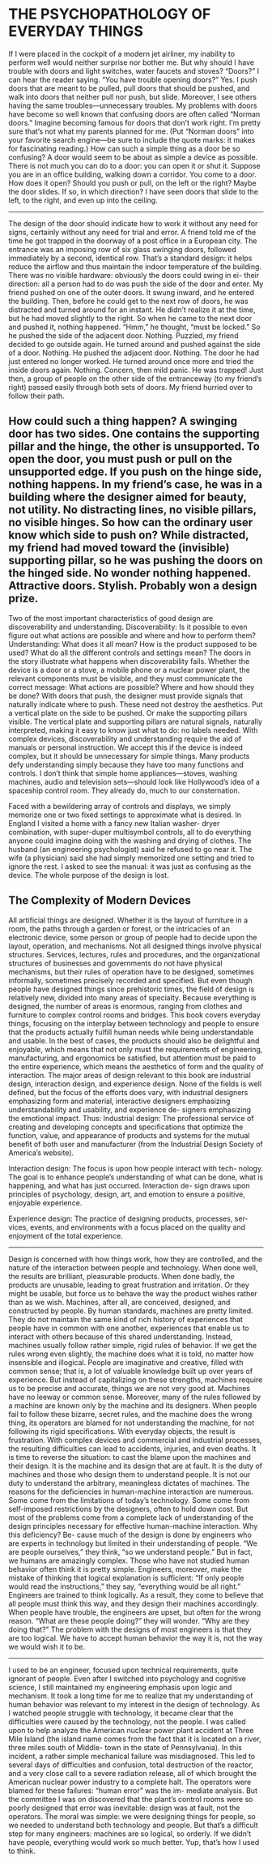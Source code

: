 # THE PSYCHOPATHOLOGY OF EVERYDAY THINGS

If I were placed in the cockpit of a modern jet airliner, my inability to perform well would neither surprise nor bother me. But why should I have trouble with doors and light switches, water faucets and stoves? “Doors?” I can hear the reader saying. “You have trouble opening doors?” Yes. I push doors that are meant to be pulled, pull doors that should be pushed, and walk into doors that neither pull nor push, but slide. Moreover, I see others having the same troubles—unnecessary troubles. My problems with doors have become so well known that confusing doors are often called “Norman doors.” Imagine becoming famous for doors that don’t work right. I’m pretty sure that’s not what my parents planned for me. (Put “Norman doors” into your favorite search engine—be sure to include the quote marks: it makes for fascinating reading.)
How can such a simple thing as a door be so confusing? A door would seem to be about as simple a device as possible. There is not much you can do to a door: you can open it or shut it. Suppose you are in an office building, walking down a corridor. You come to a door. How does it open? Should you push or pull, on the left or the right? Maybe the door slides. If so, in which direction? I have seen doors that slide to the left, to the right, and even up into the ceiling.

---

The design of the door should indicate how to work it without any need for signs, certainly without any need for trial and error.
A friend told me of the time he got trapped in the doorway of a post office in a European city. The entrance was an imposing row of six glass swinging doors, followed immediately by a second, identical row. That’s a standard design: it helps reduce the airflow and thus maintain the indoor temperature of the building. There was no visible hardware: obviously the doors could swing in ei- their direction: all a person had to do was push the side of the door and enter.
My friend pushed on one of the outer doors. It swung inward, and he entered the building. Then, before he could get to the next row of doors, he was distracted and turned around for an instant. He didn’t realize it at the time, but he had moved slightly to the right. So when he came to the next door and pushed it, nothing happened. “Hmm,” he thought, “must be locked.” So he pushed the side of the adjacent door. Nothing. Puzzled, my friend decided to go outside again. He turned around and pushed against the side of a door. Nothing. He pushed the adjacent door. Nothing. The door he had just entered no longer worked. He turned around once more and tried the inside doors again. Nothing. Concern, then mild panic. He was trapped! Just then, a group of people on the other side of the entranceway (to my friend’s right) passed easily through both sets of doors. My friend hurried over to follow their path.

## How could such a thing happen? A swinging door has two sides. One contains the supporting pillar and the hinge, the other is unsupported. To open the door, you must push or pull on the unsupported edge. If you push on the hinge side, nothing happens. In my friend’s case, he was in a building where the designer aimed for beauty, not utility. No distracting lines, no visible pillars, no visible hinges. So how can the ordinary user know which side to push on? While distracted, my friend had moved toward the (invisible) supporting pillar, so he was pushing the doors on the hinged side. No wonder nothing happened. Attractive doors. Stylish. Probably won a design prize.

Two of the most important characteristics of good design are discoverability and understanding. Discoverability: Is it possible to even figure out what actions are possible and where and how to perform them? Understanding: What does it all mean? How is the product supposed to be used? What do all the different controls and settings mean?
The doors in the story illustrate what happens when discoverability fails. Whether the device is a door or a stove, a mobile phone or a nuclear power plant, the relevant components must be visible, and they must communicate the correct message: What actions are possible? Where and how should they be done? With doors that push, the designer must provide signals that naturally indicate where to push. These need not destroy the aesthetics. Put a vertical plate on the side to be pushed. Or make the supporting pillars visible. The vertical plate and supporting pillars are natural signals, naturally interpreted, making it easy to know just what to do: no labels needed.
With complex devices, discoverability and understanding require the aid of manuals or personal instruction. We accept this if the device is indeed complex, but it should be unnecessary for simple things. Many products defy understanding simply because they have too many functions and controls. I don’t think that simple home appliances—stoves, washing machines, audio and television sets—should look like Hollywood’s idea of a spaceship control room. They already do, much to our consternation.

Faced with a bewildering array of controls and displays, we simply memorize one or two fixed settings to approximate what is desired.
In England I visited a home with a fancy new Italian washer- dryer combination, with super-duper multisymbol controls, all to do everything anyone could imagine doing with the washing and drying of clothes. The husband (an engineering psychologist) said he refused to go near it. The wife (a physician) said she had simply memorized one setting and tried to ignore the rest. I asked to see the manual: it was just as confusing as the device. The whole purpose of the design is lost.

## The Complexity of Modern Devices

All artificial things are designed. Whether it is the layout of furniture in a room, the paths through a garden or forest, or the intricacies of an electronic device, some person or group of people had to decide upon the layout, operation, and mechanisms. Not all designed things involve physical structures. Services, lectures, rules and procedures, and the organizational structures of businesses and governments do not have physical mechanisms, but their rules of operation have to be designed, sometimes informally, sometimes precisely recorded and specified.
But even though people have designed things since prehistoric times, the field of design is relatively new, divided into many areas of specialty. Because everything is designed, the number of areas is enormous, ranging from clothes and furniture to complex control rooms and bridges. This book covers everyday things, focusing on the interplay between technology and people to ensure that the products actually fulfill human needs while being understandable and usable. In the best of cases, the products should also be delightful and enjoyable, which means that not only must the requirements of engineering, manufacturing, and ergonomics be satisfied, but attention must be paid to the entire experience, which means the aesthetics of form and the quality of interaction. The major areas of design relevant to this book are industrial design, interaction design, and experience design. None of the fields is well defined, but the focus of the efforts does vary, with industrial designers emphasizing form and material, interactive designers emphasizing understandability and usability, and experience de- signers emphasizing the emotional impact. Thus: Industrial design: The professional service of creating and developing concepts and specifications that optimize the function, value, and appearance of products and systems for the mutual benefit of both user and manufacturer (from the Industrial Design Society of America’s website).

Interaction design: The focus is upon how people interact with tech- nology. The goal is to enhance people’s understanding of what can be done, what is happening, and what has just occurred. Interaction de- sign draws upon principles of psychology, design, art, and emotion to ensure a positive, enjoyable experience.

Experience design: The practice of designing products, processes, ser- vices, events, and environments with a focus placed on the quality and enjoyment of the total experience.

---

Design is concerned with how things work, how they are controlled, and the nature of the interaction between people and technology. When done well, the results are brilliant, pleasurable products. When done badly, the products are unusable, leading to great frustration and irritation. Or they might be usable, but force us to behave the way the product wishes rather than as we wish.
Machines, after all, are conceived, designed, and constructed by people. By human standards, machines are pretty limited. They do not maintain the same kind of rich history of experiences that people have in common with one another, experiences that enable us to interact with others because of this shared understanding. Instead, machines usually follow rather simple, rigid rules of behavior. If we get the rules wrong even slightly, the machine does what it is told, no matter how insensible and illogical. People are imaginative and creative, filled with common sense; that is, a lot of valuable knowledge built up over years of experience. But instead of capitalizing on these strengths, machines require us to be precise and accurate, things we are not very good at. Machines have no leeway or common sense. Moreover, many of the rules followed by a machine are known only by the machine and its designers.
When people fail to follow these bizarre, secret rules, and the machine does the wrong thing, its operators are blamed for not understanding the machine, for not following its rigid specifications. With everyday objects, the result is frustration. With complex devices and commercial and industrial processes, the resulting difficulties can lead to accidents, injuries, and even deaths. It is time to reverse the situation: to cast the blame upon the machines and their design. It is the machine and its design that are at fault. It is the duty of machines and those who design them to understand people. It is not our duty to understand the arbitrary, meaningless dictates of machines.
The reasons for the deficiencies in human-machine interaction are numerous. Some come from the limitations of today’s technology. Some come from self-imposed restrictions by the designers, often to hold down cost. But most of the problems come from a complete lack of understanding of the design principles necessary for effective human-machine interaction. Why this deficiency? Be- cause much of the design is done by engineers who are experts in technology but limited in their understanding of people. “We are people ourselves,” they think, “so we understand people.” But in fact, we humans are amazingly complex. Those who have not studied human behavior often think it is pretty simple. Engineers, moreover, make the mistake of thinking that logical explanation is sufficient: “If only people would read the instructions,” they say, “everything would be all right.”
Engineers are trained to think logically. As a result, they come to believe that all people must think this way, and they design their machines accordingly. When people have trouble, the engineers are upset, but often for the wrong reason. “What are these people doing?” they will wonder. “Why are they doing that?” The problem with the designs of most engineers is that they are too logical. We have to accept human behavior the way it is, not the way we would wish it to be.

---

I used to be an engineer, focused upon technical requirements, quite ignorant of people. Even after I switched into psychology and cognitive science, I still maintained my engineering emphasis upon logic and mechanism. It took a long time for me to realize that my understanding of human behavior was relevant to my interest in the design of technology. As I watched people struggle with technology, it became clear that the difficulties were caused by the technology, not the people.
I was called upon to help analyze the American nuclear power plant accident at Three Mile Island (the island name comes from the fact that it is located on a river, three miles south of Middle- town in the state of Pennsylvania). In this incident, a rather simple mechanical failure was misdiagnosed. This led to several days of difficulties and confusion, total destruction of the reactor, and a very close call to a severe radiation release, all of which brought the American nuclear power industry to a complete halt. The operators were blamed for these failures: “human error” was the im- mediate analysis. But the committee I was on discovered that the plant’s control rooms were so poorly designed that error was inevitable: design was at fault, not the operators. The moral was simple: we were designing things for people, so we needed to understand both technology and people. But that’s a difficult step for many engineers: machines are so logical, so orderly. If we didn’t have people, everything would work so much better. Yup, that’s how I used to think.
